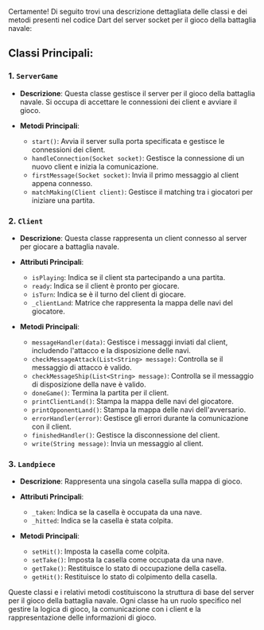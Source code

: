 Certamente! Di seguito trovi una descrizione dettagliata delle classi e dei metodi presenti nel codice Dart del server socket per il gioco della battaglia navale:

## Classi Principali:

### 1. `ServerGame`

- **Descrizione**: Questa classe gestisce il server per il gioco della battaglia navale. Si occupa di accettare le connessioni dei client e avviare il gioco.
  
- **Metodi Principali**:
  - `start()`: Avvia il server sulla porta specificata e gestisce le connessioni dei client.
  - `handleConnection(Socket socket)`: Gestisce la connessione di un nuovo client e inizia la comunicazione.
  - `firstMessage(Socket socket)`: Invia il primo messaggio al client appena connesso.
  - `matchMaking(Client client)`: Gestisce il matching tra i giocatori per iniziare una partita.
  
### 2. `Client`

- **Descrizione**: Questa classe rappresenta un client connesso al server per giocare a battaglia navale.
  
- **Attributi Principali**:
  - `isPlaying`: Indica se il client sta partecipando a una partita.
  - `ready`: Indica se il client è pronto per giocare.
  - `isTurn`: Indica se è il turno del client di giocare.
  - `_clientLand`: Matrice che rappresenta la mappa delle navi del giocatore.
  
- **Metodi Principali**:
  - `messageHandler(data)`: Gestisce i messaggi inviati dal client, includendo l'attacco e la disposizione delle navi.
  - `checkMessageAttack(List<String> message)`: Controlla se il messaggio di attacco è valido.
  - `checkMessageShip(List<String> message)`: Controlla se il messaggio di disposizione della nave è valido.
  - `doneGame()`: Termina la partita per il client.
  - `printClientLand()`: Stampa la mappa delle navi del giocatore.
  - `printOpponentLand()`: Stampa la mappa delle navi dell'avversario.
  - `errorHandler(error)`: Gestisce gli errori durante la comunicazione con il client.
  - `finishedHandler()`: Gestisce la disconnessione del client.
  - `write(String message)`: Invia un messaggio al client.

### 3. `Landpiece`

- **Descrizione**: Rappresenta una singola casella sulla mappa di gioco.

- **Attributi Principali**:
  - `_taken`: Indica se la casella è occupata da una nave.
  - `_hitted`: Indica se la casella è stata colpita.
  
- **Metodi Principali**:
  - `setHit()`: Imposta la casella come colpita.
  - `setTake()`: Imposta la casella come occupata da una nave.
  - `getTake()`: Restituisce lo stato di occupazione della casella.
  - `getHit()`: Restituisce lo stato di colpimento della casella.

Queste classi e i relativi metodi costituiscono la struttura di base del server per il gioco della battaglia navale. Ogni classe ha un ruolo specifico nel gestire la logica di gioco, la comunicazione con i client e la rappresentazione delle informazioni di gioco.